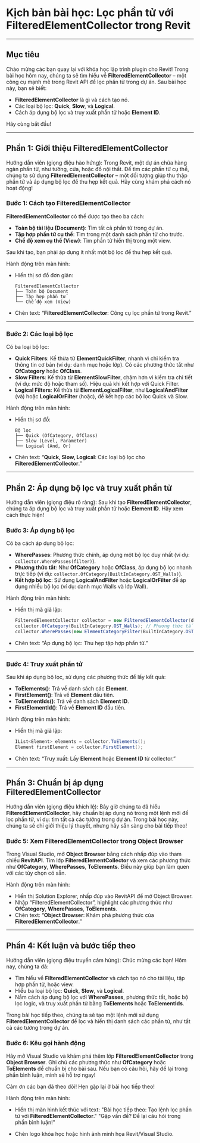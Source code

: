# Kịch bản bài học: Lọc phần tử với FilteredElementCollector trong Revit

---

## Mục tiêu

Chào mừng các bạn quay lại với khóa học lập trình plugin cho Revit! Trong bài học hôm nay, chúng ta sẽ tìm hiểu về **FilteredElementCollector** – một công cụ mạnh mẽ trong Revit API để lọc phần tử trong dự án. Sau bài học này, bạn sẽ biết:

* **FilteredElementCollector** là gì và cách tạo nó.
* Các loại bộ lọc: **Quick**, **Slow**, và **Logical**.
* Cách áp dụng bộ lọc và truy xuất phần tử hoặc **Element ID**.

Hãy cùng bắt đầu!

---

## Phần 1: Giới thiệu FilteredElementCollector

Hướng dẫn viên (giọng điệu hào hứng): Trong Revit, một dự án chứa hàng ngàn phần tử, như tường, cửa, hoặc đồ nội thất. Để tìm các phần tử cụ thể, chúng ta sử dụng **FilteredElementCollector** – một đối tượng giúp thu thập phần tử và áp dụng bộ lọc để thu hẹp kết quả. Hãy cùng khám phá cách nó hoạt động!

### Bước 1: Cách tạo FilteredElementCollector

**FilteredElementCollector** có thể được tạo theo ba cách:

* **Toàn bộ tài liệu (Document)**: Tìm tất cả phần tử trong dự án.
* **Tập hợp phần tử cụ thể**: Tìm trong một danh sách phần tử cho trước.
* **Chế độ xem cụ thể (View)**: Tìm phần tử hiển thị trong một view.

Sau khi tạo, bạn phải áp dụng ít nhất một bộ lọc để thu hẹp kết quả.

Hành động trên màn hình:

* Hiển thị sơ đồ đơn giản:

    ```
    FilteredElementCollector
    ├── Toàn bộ Document
    ├── Tập hợp phần tử
    └── Chế độ xem (View)
    ```

* Chèn text: “**FilteredElementCollector**: Công cụ lọc phần tử trong Revit.”

---

### Bước 2: Các loại bộ lọc

Có ba loại bộ lọc:

* **Quick Filters**: Kế thừa từ **ElementQuickFilter**, nhanh vì chỉ kiểm tra thông tin cơ bản (ví dụ: danh mục hoặc lớp). Có các phương thức tắt như **OfCategory** hoặc **OfClass**.
* **Slow Filters**: Kế thừa từ **ElementSlowFilter**, chậm hơn vì kiểm tra chi tiết (ví dụ: mức độ hoặc tham số). Hiệu quả khi kết hợp với Quick Filter.
* **Logical Filters**: Kế thừa từ **ElementLogicalFilter**, như **LogicalAndFilter** (và) hoặc **LogicalOrFilter** (hoặc), để kết hợp các bộ lọc Quick và Slow.

Hành động trên màn hình:

* Hiển thị sơ đồ:

    ```
    Bộ lọc
    ├── Quick (OfCategory, OfClass)
    ├── Slow (Level, Parameter)
    └── Logical (And, Or)
    ```

* Chèn text: “**Quick, Slow, Logical**: Các loại bộ lọc cho **FilteredElementCollector**.”

---

## Phần 2: Áp dụng bộ lọc và truy xuất phần tử

Hướng dẫn viên (giọng điệu rõ ràng): Sau khi tạo **FilteredElementCollector**, chúng ta áp dụng bộ lọc và truy xuất phần tử hoặc **Element ID**. Hãy xem cách thực hiện!

### Bước 3: Áp dụng bộ lọc

Có ba cách áp dụng bộ lọc:

* **WherePasses**: Phương thức chính, áp dụng một bộ lọc duy nhất (ví dụ: `collector.WherePasses(filter)`).
* **Phương thức tắt**: Như **OfCategory** hoặc **OfClass**, áp dụng bộ lọc nhanh trực tiếp (ví dụ: `collector.OfCategory(BuiltInCategory.OST_Walls)`).
* **Kết hợp bộ lọc**: Sử dụng **LogicalAndFilter** hoặc **LogicalOrFilter** để áp dụng nhiều bộ lọc (ví dụ: danh mục Walls và lớp Wall).

Hành động trên màn hình:

* Hiển thị mã giả lập:

    ```csharp
    FilteredElementCollector collector = new FilteredElementCollector(document);
    collector.OfCategory(BuiltInCategory.OST_Walls); // Phương thức tắt
    collector.WherePasses(new ElementCategoryFilter(BuiltInCategory.OST_Walls)); // WherePasses
    ```

* Chèn text: “Áp dụng bộ lọc: Thu hẹp tập hợp phần tử.”

---

### Bước 4: Truy xuất phần tử

Sau khi áp dụng bộ lọc, sử dụng các phương thức để lấy kết quả:

* **ToElements()**: Trả về danh sách các **Element**.
* **FirstElement()**: Trả về **Element** đầu tiên.
* **ToElementIds()**: Trả về danh sách **Element ID**.
* **FirstElementId()**: Trả về **Element ID** đầu tiên.

Hành động trên màn hình:

* Hiển thị mã giả lập:

    ```csharp
    IList<Element> elements = collector.ToElements();
    Element firstElement = collector.FirstElement();
    ```

* Chèn text: “Truy xuất: Lấy **Element** hoặc **Element ID** từ collector.”

---

## Phần 3: Chuẩn bị áp dụng FilteredElementCollector

Hướng dẫn viên (giọng điệu khích lệ): Bây giờ chúng ta đã hiểu **FilteredElementCollector**, hãy chuẩn bị áp dụng nó trong một lệnh mới để lọc phần tử, ví dụ: tìm tất cả các tường trong dự án. Trong bài học này, chúng ta sẽ chỉ giới thiệu lý thuyết, nhưng hãy sẵn sàng cho bài tiếp theo!

### Bước 5: Xem FilteredElementCollector trong Object Browser

Trong Visual Studio, mở **Object Browser** bằng cách nhấp đúp vào tham chiếu **RevitAPI**. Tìm lớp **FilteredElementCollector** và xem các phương thức như **OfCategory**, **WherePasses**, **ToElements**. Điều này giúp bạn làm quen với các tùy chọn có sẵn.

Hành động trên màn hình:

* Hiển thị Solution Explorer, nhấp đúp vào RevitAPI để mở Object Browser.
* Nhập “FilteredElementCollector”, highlight các phương thức như **OfCategory**, **WherePasses**, **ToElements**.
* Chèn text: “**Object Browser**: Khám phá phương thức của **FilteredElementCollector**.”

---

## Phần 4: Kết luận và bước tiếp theo

Hướng dẫn viên (giọng điệu truyền cảm hứng): Chúc mừng các bạn! Hôm nay, chúng ta đã:

* Tìm hiểu về **FilteredElementCollector** và cách tạo nó cho tài liệu, tập hợp phần tử, hoặc view.
* Hiểu ba loại bộ lọc: **Quick**, **Slow**, và **Logical**.
* Nắm cách áp dụng bộ lọc với **WherePasses**, phương thức tắt, hoặc bộ lọc logic, và truy xuất phần tử bằng **ToElements** hoặc **ToElementIds**.

Trong bài học tiếp theo, chúng ta sẽ tạo một lệnh mới sử dụng **FilteredElementCollector** để lọc và hiển thị danh sách các phần tử, như tất cả các tường trong dự án.

### Bước 6: Kêu gọi hành động

Hãy mở Visual Studio và khám phá thêm lớp **FilteredElementCollector** trong **Object Browser**. Ghi chú các phương thức như **OfCategory** hoặc **ToElements** để chuẩn bị cho bài sau. Nếu bạn có câu hỏi, hãy để lại trong phần bình luận, mình sẽ hỗ trợ ngay!

Cảm ơn các bạn đã theo dõi! Hẹn gặp lại ở bài học tiếp theo!

Hành động trên màn hình:

* Hiển thị màn hình kết thúc với text:
    "Bài học tiếp theo: Tạo lệnh lọc phần tử với **FilteredElementCollector**."
    "Gặp vấn đề? Để lại câu hỏi trong phần bình luận!"

* Chèn logo khóa học hoặc hình ảnh minh họa Revit/Visual Studio.